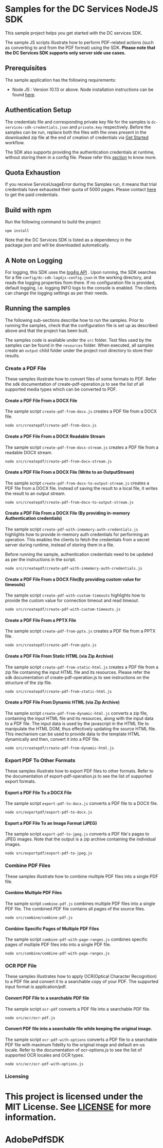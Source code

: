 
# Samples for the DC Services NodeJS SDK

This sample project helps you get started with the DC services SDK.

The sample JS scripts illustrate how to perform PDF-related actions (such as converting to and from the PDF format) using 
the SDK. **Please note that the DC Services SDK supports only server side use cases.**

## Prerequisites
The sample application has the following requirements:
* Node JS : Version 10.13 or above. Node installation instructions can be found 
[here](https://nodejs.org/en/download/).


## Authentication Setup

The credentials file and corresponding private key file for the samples is ```dc-services-sdk-credentials.json``` and ```private.key``` 
respectively. Before the samples can be run, replace both the files with the ones present in the downloaded zip file at 
the end of creation of credentials via [Get Started](https://www.adobe.io/apis/documentcloud/dcsdk/gettingstarted.html?ref=getStartedWithServicesSdk) workflow.

The SDK also supports providing the authentication credentials at runtime, without storing them in a config file. Please
refer this [section](#create-a-pdf-file-from-a-docx-file-by-providing-in-memory-authentication-credentials) to 
know more.

## Quota Exhaustion

If you receive ServiceUsageError during the Samples run, it means that trial credentials have exhausted their quota 
of 5000 pages. Please contact [here](https://www.adobe.com/go/dcsdk_requestform) to get the paid credentials.

## Build with npm

Run the following command to build the project:
```$xslt
npm install
```

Note that the DC Services SDK is listed as a dependency in the package.json and will be downloaded automatically.

## A Note on Logging
For logging, this SDK uses the [log4js API](https://www.npmjs.com/package/log4js) . 
Upon running, the SDK searches for a file ```config/dc-sdk-log4js-config.json``` in the working directory, and reads the logging properties from there. If no configuration file is provided, default logging, i.e. logging INFO logs to the console is enabled. The clients can change the logging settings as per their needs.

## Running the samples

The following sub-sections describe how to run the samples. Prior to running the samples, check that the configuration 
file is set up as described above and that the project has been built.

The samples code is available under the ```src``` folder. Test 
files used by the samples can be found in the ```resources``` folder. When executed, all samples create an ```output``` 
child folder under the project root directory to store their results.

### Create a PDF File
These samples illustrate how to convert files of some formats to PDF. Refer the sdk documentation of create-pdf-operation.js 
to see the list of all supported media types which can be converted to PDF.

#### Create a PDF File From a DOCX File 

The sample script ```create-pdf-from-docx.js``` creates a PDF file from a DOCX file.

```$xslt
node src/createpdf/create-pdf-from-docx.js
```

#### Create a PDF File From a DOCX Readable Stream

The sample script ```create-pdf-from-docx-stream.js``` creates a PDF file from a readable DOCX stream.

```$xslt
node src/createpdf/create-pdf-from-docx-stream.js
```

#### Create a PDF File From a DOCX File (Write to an OutputStream)

The sample script ```create-pdf-from-docx-to-output-stream.js``` creates a PDF file from a DOCX file. Instead of saving the result to a 
local file, it writes the result to an output stream.

```$xslt
node src/createpdf/create-pdf-from-docx-to-output-stream.js
```

#### Create a PDF File From a DOCX File (By providing in-memory Authentication credentials)

The sample script ```create-pdf-with-inmemory-auth-credentials.js``` highlights how to provide in-memory auth credentials
for performing an operation. This enables the clients to fetch the credentials from a secret server during runtime, 
instead of storing them in a file.

Before running the sample, authentication credentials need to be updated as per the instructions in the script. 
```$xslt
node src/createpdf/create-pdf-with-inmemory-auth-credentials.js
```

#### Create a PDF File From a DOCX File(By providing custom value for timeouts)
The sample script ```create-pdf-with-custom-timeouts``` highlights how to provide the custom value for connection timeout and read timeout.
```$xslt
node src/createpdf/create-pdf-with-custom-timeouts.js
```

####  Create a PDF File From a PPTX File 

The sample script ```create-pdf-from-pptx.js``` creates a PDF file from a PPTX file.

```$xslt
node src/createpdf/create-pdf-from-pptx.js
```

#### Create a PDF File From Static HTML (via Zip Archive)

The sample script ```create-pdf-from-static-html.js``` creates a PDF file from a zip file containing the input HTML file and its resources. 
Please refer the sdk documentation of create-pdf-operation.js to see instructions on the structure of the zip file.

```$xslt
node src/createpdf/create-pdf-from-static-html.js
```


#### Create a PDF File From Dynamic HTML (via Zip Archive)

The sample script ```create-pdf-from-dynamic-html.js``` converts a zip file, containing the input HTML file and its resources, along with the input data to a PDF file. The input data is used by the javascript in the HTML file to manipulate the HTML DOM, thus effectively updating the source HTML file. This mechanism can be used to provide data to the template HTML dynamically and then, convert it into a PDF file.

```$xslt
node src/createpdf/create-pdf-from-dynamic-html.js
```

### Export PDF To Other Formats
These samples illustrate how to export PDF files to other formats. Refer to the documentation of export-pdf-operation.js
to see the list of supported export formats.

#### Export a PDF File To a DOCX File 

The sample script ```export-pdf-to-docx.js``` converts a PDF file to a DOCX file.

```$xslt
node src/exportpdf/export-pdf-to-docx.js
```

#### Export a PDF File To an Image Format (JPEG)

The sample script ```export-pdf-to-jpeg.js``` converts a PDF file's pages to JPEG images. Note that the output is a zip archive 
containing the individual images.

```$xslt
node src/exportpdf/export-pdf-to-jpeg.js
```

### Combine PDF Files
These samples illustrate how to combine multiple PDF files into a single PDF file.

#### Combine Multiple PDF Files

The sample script ```combine-pdf.js``` combines multiple PDF files into a single PDF file. The combined PDF file contains all pages
of the source files.

```$xslt
node src/combine/combine-pdf.js
```

#### Combine Specific Pages of Multiple PDF Files

The sample script ```combine-pdf-with-page-ranges.js``` combines specific pages of multiple PDF files into into a single PDF file.
 
```$xslt
node src/combine/combine-pdf-with-page-ranges.js
```

### OCR PDF File
These samples illustrates how to apply OCR(Optical Character Recognition) to a PDF file and convert it to a searchable copy of your PDF. The supported input format is application/pdf.

#### Convert PDF File to a searchable PDF file

The sample script ```ocr-pdf``` converts a PDF file into a searchable PDF file.

```$xslt
node src/ocr/ocr-pdf.js
```

#### Convert PDF file into a searchable file while keeping the original image.

The sample script ```ocr-pdf-with-options``` converts a PDF file to a searchable PDF file with maximum fidelity to the original image and default en-us locale. Refer to the documentation of ocr-options.js
to see the list of supported OCR locales and OCR types.

```$xslt
node src/ocr/ocr-pdf-with-options.js
```

### Licensing

This project is licensed under the MIT License. See [LICENSE](LICENSE.md) for more information.
=======
# AdobePdfSDK

